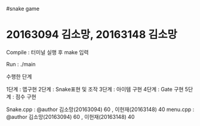 #snake game
# 20163094 김소망, 20163148 김소망

Compile : 터미널 실행 후 make 입력

Run : ./main

수행한 단계

1단계 : 맵구현
2단계 : Snake표현 및 조작
3단계 : 아이템 구현
4단계 : Gate 구현
5단계 : 점수 구현

Snake.cpp : @author 김소망(20163094) 60 , 이헌재(20163148) 40
menu.cpp : @author 김소망(20163094) 60 , 이헌재(20163148) 40